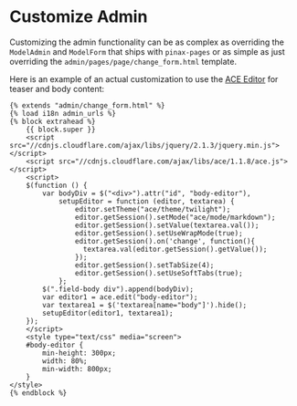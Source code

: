 # Customize Admin

Customizing the admin functionality can be as complex as overriding the `ModelAdmin`
and `ModelForm` that ships with `pinax-pages` or as simple as just overriding
the `admin/pages/page/change_form.html` template.

Here is an example of an actual customization to use the [ACE Editor](http://ace.c9.io/) for
teaser and body content:


    {% extends "admin/change_form.html" %}
    {% load i18n admin_urls %}
    {% block extrahead %}
        {{ block.super }}
        <script src="//cdnjs.cloudflare.com/ajax/libs/jquery/2.1.3/jquery.min.js"></script>
        <script src="//cdnjs.cloudflare.com/ajax/libs/ace/1.1.8/ace.js"></script>
        <script>
        $(function () {
            var bodyDiv = $("<div>").attr("id", "body-editor"),
                setupEditor = function (editor, textarea) {
                    editor.setTheme("ace/theme/twilight");
                    editor.getSession().setMode("ace/mode/markdown");
                    editor.getSession().setValue(textarea.val());
                    editor.getSession().setUseWrapMode(true);
                    editor.getSession().on('change', function(){
                      textarea.val(editor.getSession().getValue());
                    });
                    editor.getSession().setTabSize(4);
                    editor.getSession().setUseSoftTabs(true);
                };
            $(".field-body div").append(bodyDiv);
            var editor1 = ace.edit("body-editor");
            var textarea1 = $('textarea[name="body"]').hide();
            setupEditor(editor1, textarea1);
        });
        </script>
        <style type="text/css" media="screen">
        #body-editor {
            min-height: 300px;
            width: 80%;
            min-width: 800px;
        }
    </style>
    {% endblock %}